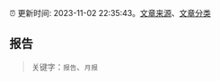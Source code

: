 :alarm_clock: 更新时间: 2023-11-02 22:35:43。[文章来源](/README.md)、[文章分类](/TAGS.md)

## 报告


> 关键字：`报告`、`月报`



